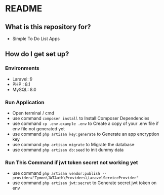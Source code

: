 # README #

## What is this repository for? ##

* Simple To Do List Apps

## How do I get set up? ##

### Environments ###
* Laravel: 9
* PHP : 8.1
* MySQL: 8.0

### Run Application ###
* Open terminal / cmd
* use command `composer install` to Install Composer Dependencies
* use command `cp .env.example .env` to Create a copy of your .env file if env file not generated yet
* use command `php artisan key:generate` to Generate an app encryption key
* use command `php artisan migrate` to Migrate the database
* use command `php artisan db:seed` to init dummy data


### Run This Command if jwt token secret not working yet ###
* use command `php artisan vendor:publish --provider="Tymon\JWTAuth\Providers\LaravelServiceProvider"`
* use command `php artisan jwt:secret` to Generate secret jwt token on env
